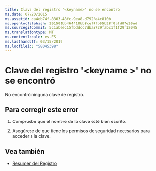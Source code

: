 ```yaml
---
title: Clave del registro '<keyname>' no se encontró
ms.date: 07/20/2015
ms.assetid: ca4eb74f-8303-48fc-9ea8-d792fa4c810b
ms.openlocfilehash: 291501bb464418bb8cef9fb55b28f0afd97e20ed
ms.sourcegitcommit: 5c1abeec15fbddcc7dbaa729fabc1f1f29f12045
ms.translationtype: MT
ms.contentlocale: es-ES
ms.lasthandoff: 03/15/2019
ms.locfileid: "58045398"
---
```

# <a name="registry-key-keyname-could-not-be-found"></a>Clave del registro '\<keyname >' no se encontró
No encontró ninguna clave de registro.  
  
## <a name="to-correct-this-error"></a>Para corregir este error  
  
1.  Compruebe que el nombre de la clave esté bien escrito.  
  
2.  Asegúrese de que tiene los permisos de seguridad necesarios para acceder a la clave.  
  
## <a name="see-also"></a>Vea también

- [Resumen del Registro](../../visual-basic/language-reference/keywords/registry-summary.md)
